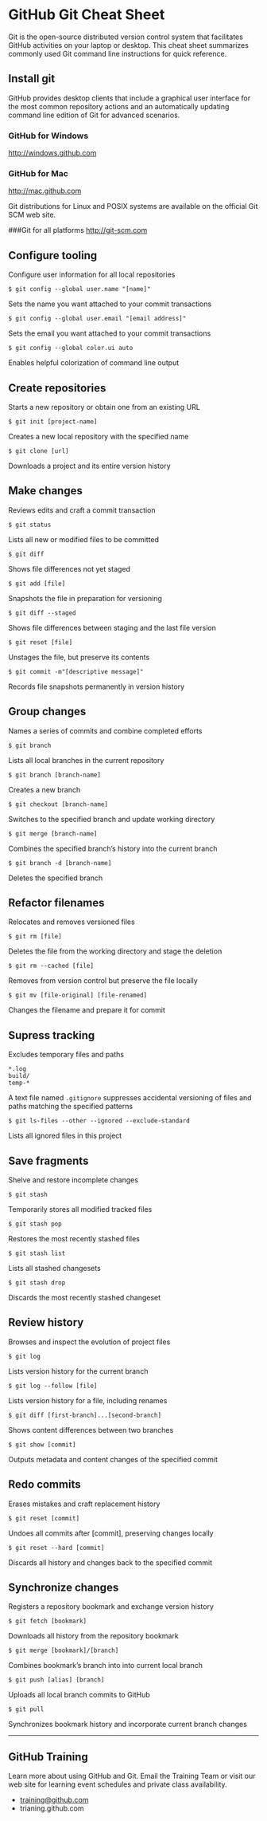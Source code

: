 # GitHub Git Cheat Sheet

Git is the open-source distributed version control system that facilitates GitHub activities on your laptop or desktop. This cheat sheet summarizes commonly used Git command line instructions for quick reference.

## Install git
GitHub provides desktop clients that include a graphical user interface for the most common repository actions and an automatically updating command line edition of Git for advanced  scenarios.

### GitHub for Windows
http://windows.github.com

### GitHub for Mac
http://mac.github.com

Git distributions for Linux and POSIX systems are available on the official Git SCM web site.

###Git for all platforms
http://git-scm.com

## Configure tooling
Configure user information for all local repositories


```$ git config --global user.name "[name]"```

Sets the name you want attached to your commit transactions


```$ git config --global user.email "[email address]"```

Sets the email you want attached to your commit transactions


```$ git config --global color.ui auto```

Enables helpful colorization of command line output


## Create repositories
Starts a new repository or obtain one from an existing URL


```$ git init [project-name]```

Creates a new local repository with the specified name


```$ git clone [url]```

Downloads a project and its entire version history

## Make changes
Reviews edits and craft a commit transaction


```$ git status```

Lists all new or modified files to be committed


```$ git diff```

Shows file differences not yet staged


```$ git add [file]```

Snapshots the file in preparation for versioning


```$ git diff --staged```

Shows file differences between staging and the last file version


```$ git reset [file]```

Unstages the file, but preserve its contents


```$ git commit -m"[descriptive message]"```

Records file snapshots permanently in version history

## Group changes
Names a series of commits and combine completed efforts


```$ git branch```

Lists all local branches in the current repository


```$ git branch [branch-name]```

Creates a new branch


```$ git checkout [branch-name]```

Switches to the specified branch and update working directory


```$ git merge [branch-name]```

Combines the specified branch’s history into the current branch


```$ git branch -d [branch-name]```

Deletes the specified branch


## Refactor filenames
Relocates and removes versioned files


```$ git rm [file]```

Deletes the file from the working directory and stage the deletion


```$ git rm --cached [file]```

Removes from version control but preserve the file locally


```$ git mv [file-original] [file-renamed]```

Changes the filename and prepare it for commit

## Supress tracking
Excludes temporary files and paths

```
*.log
build/
temp-*
```

A text file named `.gitignore` suppresses accidental versioning of files and paths matching the specified patterns


```$ git ls-files --other --ignored --exclude-standard```

Lists all ignored files in this project

## Save fragments
Shelve and restore incomplete changes


```$ git stash```

Temporarily stores all modified tracked files


```$ git stash pop```

Restores the most recently stashed files


```$ git stash list```

Lists all stashed changesets


```$ git stash drop```

Discards the most recently stashed changeset

## Review history
Browses and inspect the evolution of project files


```$ git log```

Lists version history for the current branch


```$ git log --follow [file]```

Lists version history for a file, including renames


```$ git diff [first-branch]...[second-branch]```

Shows content differences between two branches


```$ git show [commit]```

Outputs metadata and content changes of the specified commit

## Redo commits
Erases mistakes and craft replacement history


```$ git reset [commit]```

Undoes all commits after [commit], preserving changes locally


```$ git reset --hard [commit]```

Discards all history and changes back to the specified commit

## Synchronize changes
Registers a repository bookmark and exchange version history


```$ git fetch [bookmark]```

Downloads all history from the repository bookmark


```$ git merge [bookmark]/[branch]```

Combines bookmark’s branch into into current local branch


```$ git push [alias] [branch]```

Uploads all local branch commits to GitHub


```$ git pull```

Synchronizes bookmark history and incorporate current branch changes

---

## GitHub Training
Learn more about using GitHub and Git. Email the Training Team or visit our web site for learning event schedules and private class availability.

* training@github.com
* trianing.github.com
